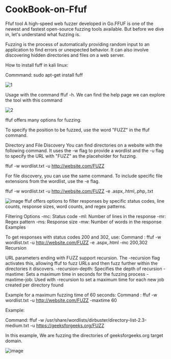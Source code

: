 # CookBook-on-Ffuf
Ffuf tool A high-speed web fuzzer developed in Go.FFUF is one of the newest and fastest open-source fuzzing tools available. But before we dive in, let's understand what fuzzing is.

Fuzzing is the process of automatically providing random input to an application to find errors or unexpected behavior. It can also involve discovering hidden directories and files on a web server.

How to install fuff in kali linux:

Commmand: sudo apt-get install fuff

![1](https://github.com/ChandrikaPadarthi/cookbook-on-fuff/assets/107339345/6c65a3ba-b012-4205-b677-239018c5d3ed)

Usage with the command ffuf -h. We can find the help page we can explore the tool with this command

![2](https://github.com/ChandrikaPadarthi/cookbook-on-fuff/assets/107339345/2b3624e4-757c-4470-b9a9-85f3c03a7cd2)

ffuf offers many options for fuzzing.

To specify the position to be fuzzed, use the word "FUZZ" in the ffuf command.

Directory and File Discovery
You can find directories on a website with the following command. It uses the -w flag to provide a wordlist and the -u flag to specify the URL with "FUZZ" as the placeholder for fuzzing.

ffuf -w wordlist.txt -u http://website.com/FUZZ

For file discovery, you can use the same command. To include specific file extensions from the wordlist, use the -e flag.

ffuf -w wordlist.txt -u http://website.com/FUZZ -e .aspx,.html,.php,.txt

![image](https://github.com/ChandrikaPadarthi/cookbook-on-fuff/assets/107339345/43ffbdef-15a4-4af6-97ef-619dd32b89b0)
ffuf offers options to filter responses by specific status codes, line counts, response sizes, word counts, and regex patterns.


Filtering Options
-mc: Status code
-ml: Number of lines in the response
-mr: Regex pattern
-ms: Response size
-mw: Number of words in the response
Examples

To get responses with status codes 200 and 302, use:
Command : ffuf -w wordlist.txt -u http://website.com/FUZZ -e .aspx,.html -mc 200,302
Recursion

URL parameters ending with FUZZ support recursion. The -recursion flag activates this, allowing ffuf to fuzz URLs and then fuzz further within the directories it discovers.
-recursion-depth: Specifies the depth of recursion
-maxtime: Sets a maximum time in seconds for the fuzzing process
-maxtime-job: Used with -recursion to set a maximum time for each new job created per directory found


Example for a maximum fuzzing time of 60 seconds:
Command : ffuf -w wordlist.txt -u http://website.com/FUZZ -maxtime 60

Example:

Command: ffuf -w /usr/share/wordlists/dirbuster/directory-list-2.3-medium.txt -u https://geeksforgeeks.org/FUZZ

In this example, We are fuzzing the directories of geeksforgeeks.org target domain.

![image](https://github.com/ChandrikaPadarthi/cookbook-on-fuff/assets/107339345/397a8759-1f45-4af0-a89a-ef0c45451830)

